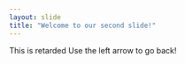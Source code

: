 ```yaml
---
layout: slide
title: "Welcome to our second slide!"
---
```

This is retarded
Use the left arrow to go back!

